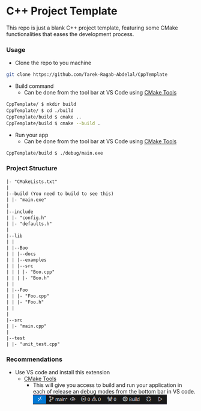# C++ Project Template

This repo is just a blank C++ project template, featuring some CMake functionalities that eases the development process.

### Usage

- Clone the repo to you machine

```bash
git clone https://github.com/Tarek-Ragab-Abdelal/CppTemplate
```

- Build command
  - Can be done from the tool bar at VS Code using [CMake Tools](#Recommendations)

```bash
CppTemplate/ $ mkdir build
CppTemplate/ $ cd ./build
CppTemplate/build $ cmake ..
CppTemplate/build $ cmake --build .
```

- Run your app
  - Can be done from the tool bar at VS Code using [CMake Tools](#Recommendations)

```bash
CppTemplate/build $ ./debug/main.exe
```

### Project Structure

```
|- "CMakeLists.txt"
|
|--build (You need to build to see this)
| |- "main.exe"
|
|--include
| |- "config.h"
| |- "defaults.h"
|
|--lib
| |
| |--Boo
| | |--docs
| | |--examples
| | |--src
| | | |- "Boo.cpp"
| | | |- "Boo.h"
| |
| |--Foo
| | |- "Foo.cpp"
| | |- "Foo.h"
| |
|
|--src
| |- "main.cpp"
|
|--test
| |- "unit_test.cpp"
```

### Recommendations

- Use VS code and install this extension
  - [CMake Tools](https://marketplace.visualstudio.com/items?itemName=ms-vscode.cmake-tools)
    - This will give you access to build and run your application in each of release an debug modes from the bottom bar in VS code.
      <br>![Cmake Tools from ToolBar at VS Code](/assets/cmake_toolbar.png)
